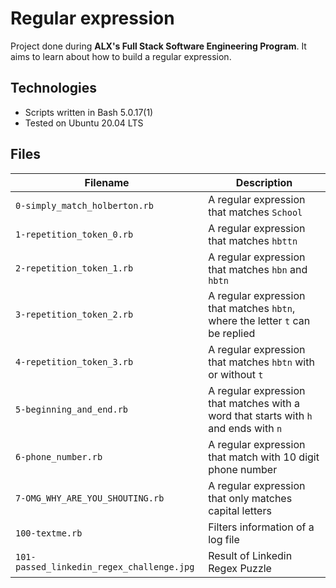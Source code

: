 # Regular expression
Project done during **ALX's Full Stack Software Engineering Program**. It aims to learn about how to build a regular expression.

## Technologies
* Scripts written in Bash 5.0.17(1)
* Tested on Ubuntu 20.04 LTS

## Files

| Filename | Description                                                                          |
| -------- |--------------------------------------------------------------------------------------|
| `0-simply_match_holberton.rb` | A regular expression that matches `School`                                           |
| `1-repetition_token_0.rb` | A regular expression that matches `hbttn`                                            |
| `2-repetition_token_1.rb` | A regular expression that matches `hbn` and `hbtn`                                   |
| `3-repetition_token_2.rb` | A regular expression that matches `hbtn`, where the letter `t` can be replied        |
| `4-repetition_token_3.rb` | A regular expression that matches `hbtn` with or without `t`                         |
| `5-beginning_and_end.rb` | A regular expression that matches with a word that starts with `h` and ends with `n` |
| `6-phone_number.rb` | A regular expression that match with 10 digit phone number                           |
| `7-OMG_WHY_ARE_YOU_SHOUTING.rb` | A regular expression that only matches capital letters                               |
| `100-textme.rb` | Filters information of a log file                                                    |
| `101-passed_linkedin_regex_challenge.jpg` | Result of Linkedin Regex Puzzle                                                      |

